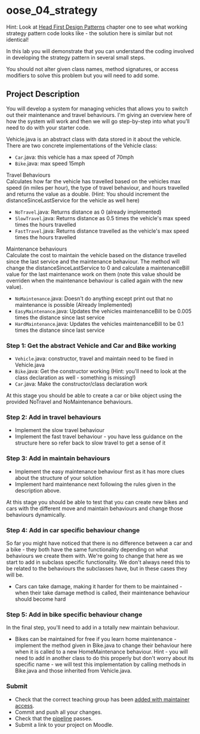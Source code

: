 # oose_04_strategy

Hint: Look at [Head First Design Patterns](https://legacy.cs.indiana.edu/classes/c212-dgerman/spr2015/griffin/a.pdf) chapter one to see what working strategy pattern code looks like - the solution here is similar but not identical!

In this lab you will demonstrate that you can understand the coding involved in developing the strategy pattern in several small steps.

You should not alter given class names, method signatures, or access modifiers to solve this problem but you will need to add some.

## Project Description

You will develop a system for managing vehicles that allows you to switch out their maintenance and travel behaviours. I'm giving an overview here of how the system will work and then we will go step-by-step into what you’ll need to do with your starter code.

Vehicle.java is an abstract class with data stored in it about the vehicle. There are two concrete implementations of the Vehicle class:
- ```Car```.java: this vehicle has a max speed of 70mph
- ```Bike```.java: max speed 15mph 

Travel Behaviours\
Calculates how far the vehicle has travelled based on the vehicles max speed (in miles per hour), the type of travel behaviour, and hours travelled and returns the value as a double. (Hint: You should increment the distanceSinceLastService for the vehicle as well here) 
- ```NoTravel```.java: Returns distance as 0 (already implemented)
- ```SlowTravel```.java: Returns distance as 0.5 times the vehicle's max speed times the hours travelled
- ```FastTravel```.java: Returns distance travelled as the vehicle's max speed times the hours travelled

Maintenance behaviours\
Calculate the cost to maintain the vehicle based on the distance travelled since the last service and the maintenance behaviour. The method will change the distanceSinceLastService to 0 and calculate a maintenanceBill value for the last maintenance work on them (note this value should be overriden when the maintenance behaviour is called again with the new value).
- ```NoMaintenance```.java: Doesn't do anything except print out that no maintenance is possible (Already Implemented) 
- ```EasyMaintenance```.java: Updates the vehicles maintenanceBill to be 0.005 times the distance since last service
- ```HardMaintenance```.java: Updates the vehicles maintenanceBill to be 0.1 times the distance since last service


### Step 1: Get the abstract Vehicle and Car and Bike working
- ```Vehicle```.java: constructor, travel and maintain need to be fixed in Vehicle.java
- ```Bike```.java: Get the constructor working (Hint: you'll need to look at the class declaration as well - something is missing!) 
- ```Car```.java: Make the constructor/class declaration work 

At this stage you should be able to create a car or bike object using the provided NoTravel and NoMaintenance behaviours.


### Step 2: Add in travel behaviours

- Implement the slow travel behaviour
- Implement the fast travel behaviour - you have less guidance on the structure here so refer back to slow travel to get a sense of it

### Step 3: Add in maintain behaviours

- Implement the easy maintenance behaviour first as it has more clues about the structure of your solution
- Implement hard maintenance next following the rules given in the description above.

At this stage you should be able to test that you can create new bikes and cars with the different move and maintain behaviours and change those behaviours dynamically.

### Step 4: Add in car specific behaviour change
So far you might have noticed that there is no difference between a car and a bike - they both have the same functionality depending on what behaviours we create them with. We're going to change that here as we start to add in subclass specific functionality. We don't always need this to be related to the behaviours the subclasses have, but in these cases they will be.

-  Cars can take damage, making it harder for them to be maintained - when their take damage method is called, their maintenance behaviour should become hard

### Step 5: Add in bike specific behaviour change

In the final step, you'll need to add in a totally new maintain behaviour. 

- Bikes can be maintained for free if you learn home maintenance - implement the method given in Bike.java to change their behaviour here when it is called to a new HomeMaintenance behaviour. 
Hint - you will need to add in another class to do this properly but don't worry about its specific name - we will test this implementation by calling methods in Bike.java and those inherited from Vehicle.java.  


### Submit
- Check that the correct teaching group has been [added with maintainer access](https://stgit.dcs.gla.ac.uk/software-engineering/git_get_started/-/wikis/home/Access-Control).
- Commit and push all your changes.
- Check that the [pipeline](https://stgit.dcs.gla.ac.uk/software-engineering/git_get_started/-/wikis/home/Pipelines) passes.
- Submit a link to your project on Moodle.
